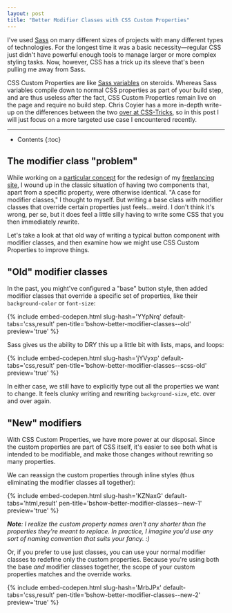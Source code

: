 ```yaml
---
layout: post
title: "Better Modifier Classes with CSS Custom Properties"
---
```


I've used [Sass](https://sass-lang.com) on many different sizes of projects with
many different types of technologies. For the longest time it was a basic
necessity&mdash;regular CSS just didn't have powerful enough tools to manage
larger or more complex styling tasks. Now, however, CSS has a trick up its
sleeve that's been pulling me away from Sass.

CSS Custom Properties are like [Sass
variables](https://sass-lang.com/guide#topic-2) on steroids. Whereas Sass
variables compile down to normal CSS properties as part of your build step, and
are thus useless after the fact, CSS Custom Properties remain live on the page
and require no build step. Chris Coyier has a more in-depth write-up on the
differences between the two [over at
CSS-Tricks](https://css-tricks.com/difference-between-types-of-css-variables/),
so in this post I will just focus on a more targeted use case I encountered
recently.

* * *

* Contents
{:toc}

## The modifier class "problem"

While working on a [particular
concept](https://xd.adobe.com/view/9f408fc6-a0f9-47b0-ad1e-3d6be4ac253a/) for
the redesign of my [freelancing site](http://www.orangedaisy.co), I wound up in
the classic situation of having two components that, apart from a specific
property, were otherwise identical. "A case for modifier classes," I thought to
myself.  But writing a base class with modifier classes that override certain
properties just feels&hellip;weird. I don't think it's wrong, per se, but it
does feel a little silly having to write some CSS that you then immediately
*re*write.

Let's take a look at that old way of writing a typical button component with
modifier classes, and then examine how we might use CSS Custom Properties to
improve things.

## "Old" modifier classes

In the past, you might've configured a "base" button style, then added modifier
classes that override a specific set of properties, like their
`background-color` or `font-size`:

{% include embed-codepen.html slug-hash='YYpNrq' default-tabs='css,result'
pen-title='bshow-better-modifier-classes--old' preview='true' %}

Sass gives us the ability to DRY this up a little bit with lists, maps, and
loops:

{% include embed-codepen.html slug-hash='jYVyxp' default-tabs='css,result'
pen-title='bshow-better-modifier-classes--scss-old' preview='true' %}

In either case, we still have to explicitly type out all the properties we want
to change. It feels clunky writing and rewriting `background-size`, etc. over
and over again.

## "New" modifiers

With CSS Custom Properties, we have more power at our disposal. Since the custom
properties are part of CSS itself, it's easier to see both what is intended to
be modifiable, and make those changes without rewriting so many properties.

We can reassign the custom properties through inline styles (thus eliminating
the modifier classes all together):

{% include embed-codepen.html slug-hash='KZNaxG' default-tabs='html,result'
pen-title='bshow-better-modifier-classes--new-1' preview='true' %}

*__Note__: I realize the custom property names aren't any shorter than the
properties they're meant to replace. In practice, I imagine you'd use any sort
of naming convention that suits your fancy. :)*

Or, if you prefer to use just classes, you can use your normal modifier classes
to redefine only the custom properties. Because you're using both the base *and*
modifier classes together, the scope of your custom properties matches and the
override works.

{% include embed-codepen.html slug-hash='MrbJPx' default-tabs='css,result'
pen-title='bshow-better-modifier-classes--new-2' preview='true' %}
